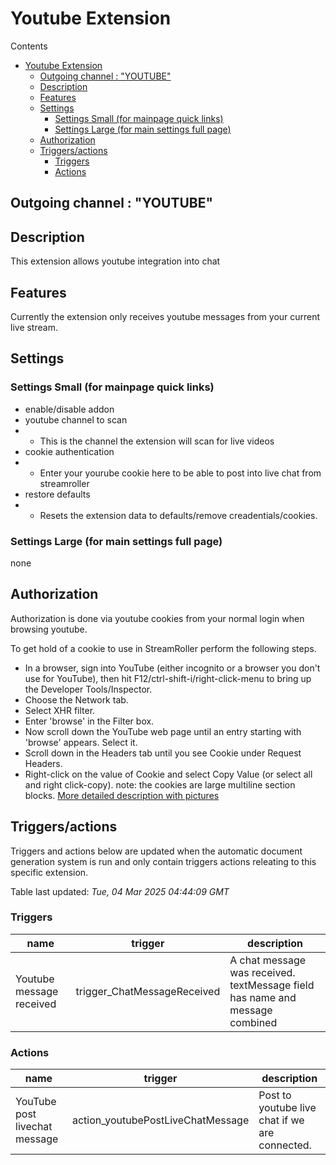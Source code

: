 <!-- this file will be auto updated for triggers and actions when the apidocs automatic
document builder is run.
To have the triggers and actions inserted do not remove the tags 'ReplaceTAGFor...' below
To run go to 'StreamRoller\docs\apidocs' and run 'node readmebuilder.mjs'
The script will parse files in the extensions directory looking for "triggersandactions ="
if found it will attempt to load hte file and use the exported 'triggersandactions' variable
to create the tables shown in the parsed README.md files
This was the only way I could find to autoupdate the triggers and actions lists
 -->
 # Youtube Extension

Contents

- [Youtube Extension](#youtube-extension)
  - [Outgoing channel : "YOUTUBE"](#outgoing-channel--youtube)
  - [Description](#description)
  - [Features](#features)
  - [Settings](#settings)
    - [Settings Small (for mainpage quick links)](#settings-small-for-mainpage-quick-links)
    - [Settings Large (for main settings full page)](#settings-large-for-main-settings-full-page)
  - [Authorization](#authorization)
  - [Triggers/actions](#triggersactions)
    - [Triggers](#triggers)
    - [Actions](#actions)

## Outgoing channel : "YOUTUBE"

## Description

This extension allows youtube integration into chat

## Features

Currently the extension only receives youtube messages from your current live stream.

## Settings

### Settings Small (for mainpage quick links)

- enable/disable addon
- youtube channel to scan
- - This is the channel the extension will scan for live videos
- cookie authentication
- - Enter your yourube cookie here to be able to post into live chat from streamroller
- restore defaults
- - Resets the extension data to defaults/remove creadentials/cookies.

### Settings Large (for main settings full page)

none

## Authorization
Authorization is done via youtube cookies from your normal login when browsing youtube. 

To get hold of a cookie to use in StreamRoller perform the following steps.

- In a browser, sign into YouTube (either incognito or a browser you don't use for YouTube), then hit F12/ctrl-shift-i/right-click-menu to bring up the Developer Tools/Inspector.
- Choose the Network tab.
- Select XHR filter.
- Enter 'browse' in the Filter box.
- Now scroll down the YouTube web page until an entry starting with 'browse' appears. Select it.
- Scroll down in the Headers tab until you see Cookie under Request Headers.
- Right-click on the value of Cookie and select Copy Value (or select all and right click-copy).
note: the cookies are large multiline section blocks.
[More detailed description with pictures](https://github.com/patrickkfkan/Volumio-YouTube.js/wiki/How-to-obtain-Cookie)
## Triggers/actions


Triggers and actions below are updated when the automatic document generation system is run and only contain triggers actions releating to this specific extension.

Table last updated: *Tue, 04 Mar 2025 04:44:09 GMT*

### Triggers

| name | trigger | description |
| --- | --- | --- |
| Youtube message received | trigger_ChatMessageReceived | A chat message was received. textMessage field has name and message combined |

### Actions

| name | trigger | description |
| --- | --- | --- |
| YouTube post livechat message | action_youtubePostLiveChatMessage | Post to youtube live chat if we are connected. |
